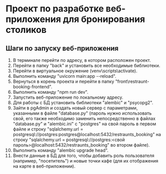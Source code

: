# Проект по разработке веб-приложения для бронирования столиков

## Шаги по запуску веб-приложения
1. В терминале перейти по адресу, в котором расположен проект.
2. Перейти в папку "back" и установить все необходимые библиотеки.
3. Перейти в виртуальное окружение (venv\scripts\activate).
4. Выполнить команду "uvicorn main:app --reload".
5. Вернуться в корень проекта и перейти в папку "front\restraunt-booking-frontend".
6. Выполнить команду "npm run dev".
7. Запустить веб-приложение по локальному адресу.
8. Для работы с БД установить библиотеки "alembic" и "psycopg2".
9. Зайти в pgAdmin и создать новый сервер с параметрами, указанными в файле "database.py" (пароль нужно использовать свой, его также необходимо заменить непосредственно в файлах "database.py" и "alembic.ini" с "postgres" на свой пароль в первом файле и строку "sqlalchemy.url = postgresql://postgres:postgres@localhost:5432/restraunts_booking" на строку "sqlalchemy.url = postgresql://postgres:<свой пароль>@localhost:5432/restraunts_booking" во втором файле).
10. Выполнить команду "alembic upgrade head".
11. Внести данные в БД для того, чтобы добавить роль пользователя (например, "посетитель") и новые точки кафе (для их отображения на карте в веб-приложении).
